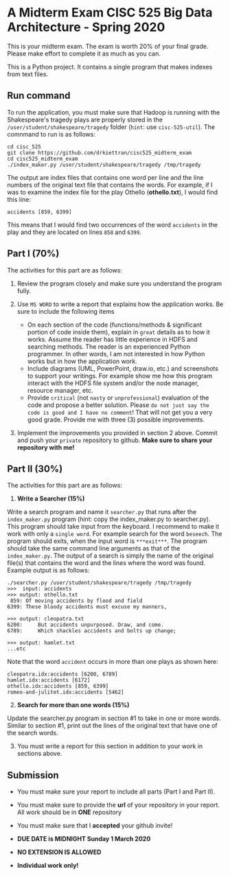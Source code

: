 # A Midterm Exam CISC 525 Big Data Architecture - Spring 2020
This is your midterm exam. The exam is worth 20% of your final grade.
Please make effort to complete it as much as you can.

This is a Python project. It contains a single program that makes indexes from text files.

## Run command
To run the application, you must make sure that Hadoop is running with 
the Shakespeare's tragedy plays are properly stored in the `/user/student/shakespeare/tragedy` 
folder (`hint`: use `cisc-525-util`). The comnmand to run is as follows:

```shell script
cd cisc_525
git clone https://github.com/drkiettran/cisc525_midterm_exam
cd cisc525_midterm_exam
./index_maker.py /user/student/shakespeare/tragedy /tmp/tragedy
```
The output are index files that contains one word per line and the line numbers of the original text file that
contains the words. For example, if I was to examine the index file for the play Othello (**othello.txt**), 
I would find this line:
```
accidents [859, 6399]
```
This means that I would find two occurrences of the word `accidents` in the play and they are located on lines
`858` and `6399`.

## Part I (70%)
The activities for this part are as follows:

1. Review the program closely and make sure you understand the program fully.
2. Use `MS WORD` to write a report that explains how the application works. Be sure to include the following
items

    - On each section of the code (functions/methods & significant portion of code inside them), 
    explain in `great` details as to how it works. Assume the reader has little experience in HDFS and
    searching methods. The reader is an experienced Python programmer. In other words, I am not 
    interested in how Python works but in how the application work.
    - Include diagrams (UML, PowerPoint, draw.io, etc.) and screenshots to support your writings. For example
    show me how this program interact with the HDFS file system and/or the node manager, resource manager, etc.
    - Provide `critical` (not `nasty` or `unprofessional`) evaluation of the code and propose a better
    solution. Please `do not just say the code is good and I have no comment`! That will not get you
    a very good grade. Provide me with three (3) possible improvements. 

3. Implement the improvements you provided in section 2 above. Commit and push your `private` repository to
github. **Make sure to share your repository with me!**

## Part II (30%)
The activities for this part are as follows:

1. **Write a Searcher (15%)** 

Write a search program and name it `searcher.py` that runs after the `index_maker.py` program (hint: copy 
the index_maker.py to searcher.py). This program should take input from the keyboard. I recommend to make it 
work with only a `single word`. For example search for the word `beseech`. The program should exits, when the
input word is `***exit***`. The program should take the same command line arguments as that of the `index_maker.py`.
The output of a search is simply the name of the original file(s) that contains the word and the lines where the
word was found. Example output is as follows:

```shell script
./searcher.py /user/student/shakespeare/tragedy /tmp/tragedy
>>>  input: accidents
>>> output: othello.txt
 859: Of moving accidents by flood and field
6399: These bloody accidents must excuse my manners,

>>> output: cleopatra.txt
6200:     But accidents unpurposed. Draw, and come.
6789:     Which shackles accidents and bolts up change;

>>> output: hamlet.txt
...etc
```

Note that the word `accident` occurs in more than one plays as shown here:

```text
cleopatra.idx:accidents [6200, 6789]
hamlet.idx:accidents [6172]
othello.idx:accidents [859, 6399]
romeo-and-julitet.idx:accidents [5462]
```

2. **Search for more than one words (15%)**

Update the searcher.py program in section #1 to take in one or more words. Similar to section #1, 
print out the lines of the original text that have one of the search words.

3. You must write a report for this section in addition to your work in sections above.
     

## Submission

- You must make sure your report to include all parts (Part I and Part II).
- You must make sure to provide the **url** of your repository in your report. All work should be in **ONE** repository
- You must make sure that I **accepted** your github invite!

- **DUE DATE is MIDNIGHT Sunday 1 March 2020**
- **NO EXTENSION IS ALLOWED**
- **Individual work only!**

 